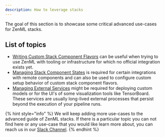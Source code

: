 ```yaml
---
description: How to leverage stacks
---
```


The goal of this section is to showcase some critical advanced use-cases for
ZenML stacks.

## List of topics

* [Writing Custom Stack Component Flavors](./custom-flavors.md)
  can be useful when trying to use ZenML with tooling or infrastructure for
  which no official integration exists yet.
* [Managing Stack Component States](./stack-state-management.md)
  is required for certain integrations with remote components and can also be
  used to configure custom setup behavior of custom stack component flavors.
* [Managing External Services](./manage-external-services.md)
  might be required for deploying custom models or for the UI's of some
  visualization tools like TensorBoard. These services are usually long-lived
  external processes that persist beyond the execution of your pipeline runs.

{% hint style="info" %}
We will keep adding more use-cases to the advanced guide of ZenML stacks.
If there is a particular topic you can not find here or any use-case that
you would like learn more about, you can reach us in our
[Slack Channel](https://zenml.io/slack-invite).
{% endhint %}